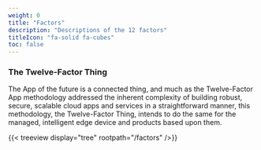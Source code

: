 ```yaml
---
weight: 0
title: "Factors"
description: "Descriptions of the 12 factors"
titleIcon: "fa-solid fa-cubes"
toc: false
---
```


### The Twelve-Factor Thing

The App of the future is a connected thing, and much as the Twelve-Factor App methodology addressed the inherent complexity of building robust, secure, scalable cloud apps and services in a straightforward manner, this methodology, the Twelve-Factor Thing, intends to do the same for the managed, intelligent edge device and products based upon them.

{{< treeview
  display="tree"
  rootpath="/factors"
/>}}